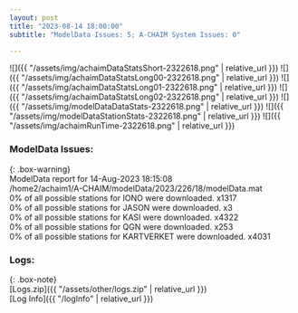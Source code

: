 ```yaml
---
layout: post
title: "2023-08-14 18:00:00"
subtitle: "ModelData Issues: 5; A-CHAIM System Issues: 0"

---
```


![]({{ "/assets/img/achaimDataStatsShort-2322618.png" | relative_url }})
![]({{ "/assets/img/achaimDataStatsLong00-2322618.png" | relative_url }})
![]({{ "/assets/img/achaimDataStatsLong01-2322618.png" | relative_url }})
![]({{ "/assets/img/achaimDataStatsLong02-2322618.png" | relative_url }})
![]({{ "/assets/img/modelDataDataStats-2322618.png" | relative_url }})
![]({{ "/assets/img/modelDataStationStats-2322618.png" | relative_url }})
![]({{ "/assets/img/achaimRunTime-2322618.png" | relative_url }})


### ModelData Issues:  
  
{: .box-warning}  
 ModelData report for 14-Aug-2023 18:15:08   
 /home2/achaim1/A-CHAIM/modelData/2023/226/18/modelData.mat   
 0% of all possible stations for IONO were downloaded. x1317   
 0% of all possible stations for JASON were downloaded. x3   
 0% of all possible stations for KASI were downloaded. x4322   
 0% of all possible stations for QGN were downloaded. x253   
 0% of all possible stations for KARTVERKET were downloaded. x4031   
  


### Logs:  
  
{: .box-note}  
[Logs.zip]({{ "/assets/other/logs.zip" | relative_url }})  
[Log Info]({{ "/logInfo" | relative_url }})  
